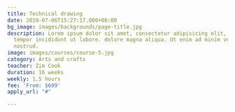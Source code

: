 ```yaml
---
title: Technical drawing
date: 2019-07-06T15:27:17.000+06:00
bg_image: images/backgrounds/page-title.jpg
description: Lorem ipsum dolor sit amet, consectetur adipisicing elit, sed do eiusmod
  tempor incididunt ut labore. dolore magna aliqua. Ut enim ad minim veniam, quis
  nostrud.
image: images/courses/course-5.jpg
category: Arts and crafts
teacher: Zim Cook
duration: 16 weeks
weekly: 1,5 hours
fee: 'From: $699'
apply_url: "#"

---
```

